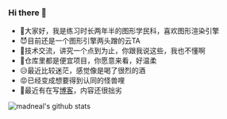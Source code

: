 ### Hi there 👋

- 🐣大家好，我是练习时长两年半的图形学民科，喜欢图形渲染引擎
- 😈目前还是一个图形引擎两头蹭的云TA
- 🙉技术交流，讲究一个点到为止，你跟我说这些，我也不懂啊
- 🥰仓库里都是便宜项目，你愿意来看，好温柔
- 😥最近比较迷茫，感觉像是喝了很烈的酒
- 😡已经变成想要得到认同的怪兽哩
- 🤡最近有在写[博客](https://reubensun.com)，内容还很拙劣

![madneal's github stats](https://github-readme-stats.vercel.app/api?username=Reuben-Sun&show_icons=true&theme=radical)  

